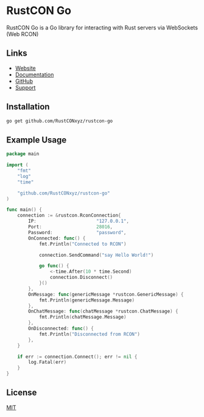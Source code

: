 # RustCON Go

RustCON Go is a Go library for interacting with Rust servers via WebSockets (Web RCON)

## Links

- [Website](https://rustcon.xyz)
- [Documentation](https://rustcon.xyz/developers)
- [GitHub](https://github.rustcon.xyz/)
- [Support](https://support.rustcon.xyz/)

## Installation

```bash
go get github.com/RustCONxyz/rustcon-go
```

## Example Usage

```go
package main

import (
    "fmt"
    "log"
    "time"

    "github.com/RustCONxyz/rustcon-go"
)

func main() {
    connection := &rustcon.RconConnection{
        IP:                      "127.0.0.1",
        Port:                    28016,
        Password:                "password",
        OnConnected: func() {
            fmt.Println("Connected to RCON")

            connection.SendCommand("say Hello World!")

            go func() {
                <-time.After(10 * time.Second)
                connection.Disconnect()
            }()
        },
        OnMessage: func(genericMessage *rustcon.GenericMessage) {
            fmt.Println(genericMessage.Message)
        },
        OnChatMessage: func(chatMessage *rustcon.ChatMessage) {
            fmt.Println(chatMessage.Message)
        },
        OnDisconnected: func() {
            fmt.Println("Disconnected from RCON")
        },
    }

    if err := connection.Connect(); err != nil {
        log.Fatal(err)
    }
}
```

## License

[MIT](/LICENSE)
